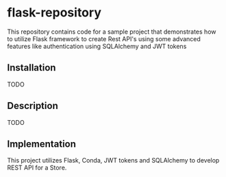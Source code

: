 # flask-repository
This repository contains code for a sample project that demonstrates how to utilize Flask framework to create Rest API's using some advanced features like authentication using SQLAlchemy and JWT tokens


## Installation
TODO

## Description
TODO

## Implementation
This project utilizes Flask, Conda, JWT tokens and SQLAlchemy to develop REST API for a Store.
